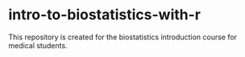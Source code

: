 # intro-to-biostatistics-with-r
This repository is created for the biostatistics introduction course for medical students. 
